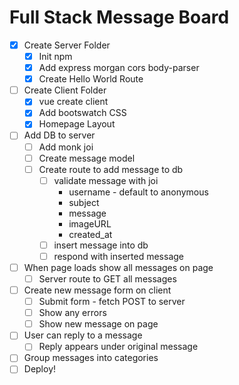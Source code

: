# Full Stack Message Board

* [x] Create Server Folder
  * [x] Init npm
  * [x] Add express morgan cors body-parser
  * [x] Create Hello World Route
* [ ] Create Client Folder
  * [x] vue create client
  * [x] Add bootswatch CSS
  * [x] Homepage Layout
* [ ] Add DB to server
  * [ ] Add monk joi
  * [ ] Create message model
  * [ ] Create route to add message to db
    * [ ] validate message with joi
      * username - default to anonymous
      * subject
      * message
      * imageURL
      * created_at
    * [ ] insert message into db
    * [ ] respond with inserted message
* [ ] When page loads show all messages on page
  * [ ] Server route to GET all messages
* [ ] Create new message form on client
  * [ ] Submit form - fetch POST to server
  * [ ] Show any errors
  * [ ] Show new message on page
* [ ] User can reply to a message
  * [ ] Reply appears under original message
* [ ] Group messages into categories
* [ ] Deploy!